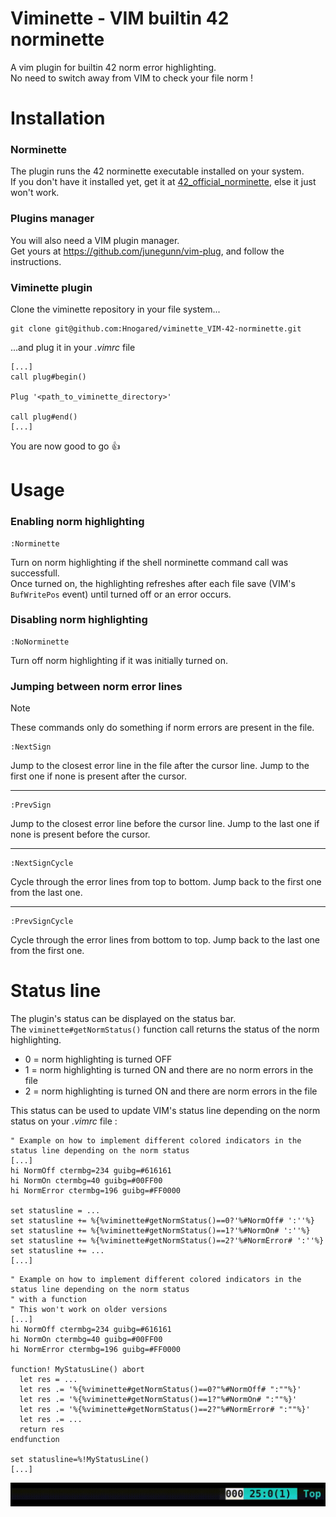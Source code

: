 # Viminette - VIM builtin 42 norminette
A vim plugin for builtin 42 norm error highlighting.<br>
No need to switch away from VIM to check your file norm !

# Installation

### Norminette
The plugin runs the 42 norminette executable installed on your system.<br>
If you don't have it installed yet, get it at [42_official_norminette], else it just won't work.

### Plugins manager
You will also need a VIM plugin manager.<br>
Get yours at https://github.com/junegunn/vim-plug, and follow the instructions.

### Viminette plugin
Clone the viminette repository in your file system...
```
git clone git@github.com:Hnogared/viminette_VIM-42-norminette.git
```
...and plug it in your *.vimrc* file
```vim
[...]
call plug#begin()

Plug '<path_to_viminette_directory>'

call plug#end()
[...]
```

You are now good to go :+1:

# Usage

### Enabling norm highlighting
```
:Norminette
```
Turn on norm highlighting if the shell norminette command call was successfull.<br>
Once turned on, the highlighting refreshes after each file save (VIM's `BufWritePos` event) until turned off or an error occurs.

### Disabling norm highlighting
```
:NoNorminette
```
Turn off norm highlighting if it was initially turned on.

### Jumping between norm error lines
> [!NOTE]
> These commands only do something if norm errors are present in the file.

```
:NextSign
```
Jump to the closest error line in the file after the cursor line. Jump to the first one if none is present after the cursor.

---
```
:PrevSign
```
Jump to the closest error line before the cursor line. Jump to the last one if none is present before the cursor.

---
```
:NextSignCycle
```
Cycle through the error lines from top to bottom. Jump back to the first one from the last one.

---
```
:PrevSignCycle
```
Cycle through the error lines from bottom to top. Jump back to the last one from the first one.

# Status line
The plugin's status can be displayed on the status bar.<br>
The `viminette#getNormStatus()` function call returns the status of the norm highlighting.<br>

- 0 = norm highlighting is turned OFF
- 1 = norm highlighting is turned ON and there are no norm errors in the file
- 2 = norm highlighting is turned ON and there are norm errors in the file

This status can be used to update VIM's status line depending on the norm status on your *.vimrc* file :
```vim
" Example on how to implement different colored indicators in the status line depending on the norm status
[...]
hi NormOff ctermbg=234 guibg=#616161
hi NormOn ctermbg=40 guibg=#00FF00
hi NormError ctermbg=196 guibg=#FF0000

set statusline = ...
set statusline += %{%viminette#getNormStatus()==0?'%#NormOff# ':''%}
set statusline += %{%viminette#getNormStatus()==1?'%#NormOn# ':''%}
set statusline += %{%viminette#getNormStatus()==2?'%#NormError# ':''%}
set statusline += ...
[...]
```

```vim
" Example on how to implement different colored indicators in the status line depending on the norm status
" with a function
" This won't work on older versions
[...]
hi NormOff ctermbg=234 guibg=#616161
hi NormOn ctermbg=40 guibg=#00FF00
hi NormError ctermbg=196 guibg=#FF0000

function! MyStatusLine() abort
  let res = ...
  let res .= '%{%viminette#getNormStatus()==0?"%#NormOff# ":""%}'
  let res .= '%{%viminette#getNormStatus()==1?"%#NormOn# ":""%}'
  let res .= '%{%viminette#getNormStatus()==2?"%#NormError# ":""%}'
  let res .= ...
  return res
endfunction

set statusline=%!MyStatusLine()
[...]
```

![norm status line](./srcs/norm_status_line.gif)

[42_official_norminette]:https://github.com/42School/norminette
